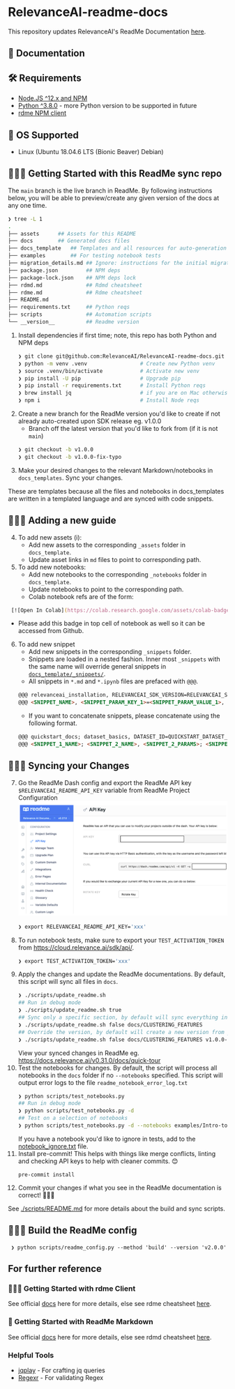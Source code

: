 # RelevanceAI-readme-docs

This repository updates RelevanceAI's ReadMe Documentation [here](https://docs.relevance.ai/docs).

## 🧠 Documentation

## 🛠️  Requirements

- [Node.JS ^12.x and NPM](https://docs.npmjs.com/downloading-and-installing-node-js-and-npm)
- [Python ^3.8.0](https://www.python.org/downloads/release/python-380/) - more Python version to be supported in future
- [rdme NPM client](https://www.npmjs.com/package/rdme/v/6.2.1)

## 🧰 OS Supported

- Linux (Ubuntu 18.04.6 LTS (Bionic Beaver) Debian)

## 👩🏻‍💻 Getting Started with this ReadMe sync repo

The `main` branch is the live branch in ReadMe.
By following instructions below, you will be able to preview/create any given version of the docs at any one time.

```zsh
❯ tree -L 1
.
├── assets      ## Assets for this README
├── docs        ## Generated docs files
├── docs_template   ## Templates and all resources for auto-generation
├── examples        ## For testing notebook tests
├── migration_details.md ## Ignore: instructions for the initial migration
├── package.json         ## NPM deps
├── package-lock.json    ## NPM deps lock
├── rdmd.md              ## Rdmd cheatsheet
├── rdme.md              ## Rdme cheatsheet
├── README.md
├── requirements.txt     ## Python reqs
├── scripts              ## Automation scripts
└── __version__          ## Readme version
```


1. Install dependencies if first time; note, this repo has both Python and NPM deps
    ```zsh
    ❯ git clone git@github.com:RelevanceAI/RelevanceAI-readme-docs.git
    ❯ python -m venv .venv                 # Create new Python venv
    ❯ source .venv/bin/activate            # Activate new venv
    ❯ pip install -U pip                   # Upgrade pip
    ❯ pip install -r requirements.txt      # Install Python reqs
    ❯ brew install jq                      # if you are on Mac otherwise `apt install jq`
    ❯ npm i                                # Install Node reqs

    ```
2. Create a new branch for the ReadMe version you'd like to create if not already auto-created upon SDK release eg. v1.0.0
   - Branch off the latest version that you'd like to fork from (if it is not `main`)
    ```zsh
    ❯ git checkout -b v1.0.0
    ❯ git checkout -b v1.0.0-fix-typo
    ```
3. Make your desired changes to the relevant Markdown/notebooks in `docs_templates`. Sync your changes.

These are templates because all the files and notebooks in docs_templates are written in a templated language and are synced with code snippets.

## 👩🏻‍💻  Adding a new guide

4. To add new assets (i):
   - Add new assets to the corresponding `_assets` folder in `docs_template`.
   - Update asset links in `md` files to point to corresponding path.
5. To add new notebooks:
   - Add new notebooks to the corresponding `_notebooks` folder in `docs_template`.
   - Update notebooks to point to the corresponding path.
   - Colab notebook refs are of the form:
  ```zsh
   [![Open In Colab](https://colab.research.google.com/assets/colab-badge.svg)](https://colab.research.google.com/github/RelevanceAI/RelevanceAI-readme-docs/blob/v0.33.2/docs/GETTING_STARTED/_notebooks/Intro-to-Relevance-AI.ipynb)
  ```
  - Please add this badge in top cell of notebook as well so it can be accessed from Github.
6. To add new snippet
   - Add new snippets in the corresponding `_snippets` folder.
   - Snippets are loaded in a nested fashion. Inner most `_snippets` with the same name will override general snippets in [`docs_template/_snippets/`](./docs_template/_snippets/).
   - All snippets in `*.md` and `*.ipynb` files are prefaced with `@@@`.
    ```markdown
    @@@ relevanceai_installation, RELEVANCEAI_SDK_VERSION=RELEVANCEAI_SDK_VERSION @@@
    @@@ <SNIPPET_NAME>, <SNIPPET_PARAM_KEY_1>=<SNIPPET_PARAM_VALUE_1>, <SNIPPET_PARAM_KEY_2>=<SNIPPET_PARAM_VALUE_2>, ...  @@@
    ```
    - If you want to concatenate snippets, please concatenate using the following format.
    ```markdown
    @@@ quickstart_docs; dataset_basics, DATASET_ID=QUICKSTART_DATASET_ID @@@
    @@@ <SNIPPET_1_NAME>; <SNIPPET_2_NAME>, <SNIPPET_2_PARAMS>; <SNIPPET_3_NAME>, <SNIPPET_3_PARAMS>; @@@
    ```

## 👩🏻‍💻  Syncing your Changes


7. Go the ReadMe Dash config and export the ReadMe API key `$RELEVANCEAI_README_API_KEY` variable from ReadMe Project Configuration
   ![](./assets/readme_api_key.png)
   ```zsh
   ❯ export RELEVANCEAI_README_API_KEY='xxx'
   ```
8.  To run notebook tests, make sure to export your `TEST_ACTIVATION_TOKEN` from https://cloud.relevance.ai/sdk/api/.
    ```zsh
    ❯ export TEST_ACTIVATION_TOKEN='xxx'
    ```
9. Apply the changes and update the ReadMe documentations. By default, this script will sync all files in `docs`.
    ```zsh
    ❯ ./scripts/update_readme.sh
    ## Run in debug mode
    ❯ ./scripts/update_readme.sh true
    ## Sync only a specific section, by default will sync everything in the generated `docs` folder.
    ❯ ./scripts/update_readme.sh false docs/CLUSTERING_FEATURES
    ## Override the version, by default will create a new version from your current Git branch name
    ❯ ./scripts/update_readme.sh false docs/CLUSTERING_FEATURES v1.0.0-my-new-version
    ```
    View your synced changes in ReadMe eg. https://docs.relevance.ai/v0.31.0/docs/quick-tour
10. Test the notebooks for changes. By default, the script will process all notebooks in the `docs` folder if no `--notebooks` specified. This script will output error logs to the file `readme_notebook_error_log.txt`
    ```zsh
    ❯ python scripts/test_notebooks.py
    ## Run in debug mode
    ❯ python scripts/test_notebooks.py -d
    ## Test on a selection of notebooks
    ❯ python scripts/test_notebooks.py -d --notebooks examples/Intro-to-Relevance-AI.ipynb examples/RelevanceAI-ReadMe-Quick-Feature-Tour.ipynb
    ```
    If you have a notebook you'd like to ignore in tests, add to the [notebook_ignore.txt](./scripts/notebook_ignore.txt) file.
11. Install pre-commit! This helps with things like merge conflicts, linting and checking API keys to help with cleaner commits. 😊
    ```
    pre-commit install
    ```
12. Commit your changes if what you see in the ReadMe documentation is correct! 🎉💪🏻

See [./scripts/README.md](./scripts/README.md) for more details about the build and sync scripts.


## 👩🏻‍💻  Build the ReadMe config


```
 ❯ python scripts/readme_config.py --method 'build' --version 'v2.0.0'
```



## For further reference
### 👩🏻‍💻 Getting Started with rdme Client

See official [docs](https://www.npmjs.com/package/rdme/v/6.2.1) here for more details, else see rdme cheatsheet [here](./rdme.md).

### 📘 Getting Started with ReadMe Markdown

See official [docs](https://rdmd.readme.io/docs/getting-started) here for more details, else see rdmd cheatsheet [here](./rdmd.md).

### Helpful Tools

- [jqplay](https://jqplay.org/s/VTxvuAo0T2) - For crafting jq queries
- [Regexr](https://regexr.com/) - For validating Regex
